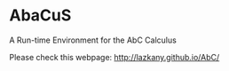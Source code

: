 # AbaCuS
A Run-time Environment for the AbC Calculus

Please check this webpage: http://lazkany.github.io/AbC/
